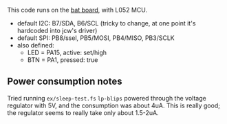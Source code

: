 This code runs on the [bat board], with L052 MCU.

* default I2C: B7/SDA, B6/SCL (tricky to change, at one point
  it's hardcoded into jcw's driver)
* default SPI: PB8/ssel, PB5/MOSI, PB4/MISO, PB3/SCLK
* also defined:
  * LED = PA15, active: set/high
  * BTN = PA1, pressed: true

## Power consumption notes

Tried running `ex/sleep-test.fs` `lp-blips` powered through
the voltage regulator with 5V, and the consumption was about 4uA. This
is really good; the regulator seems to really take only about 1.5-2uA.


[bat board]: https://flabbergast.drak.xyz/bat-board
